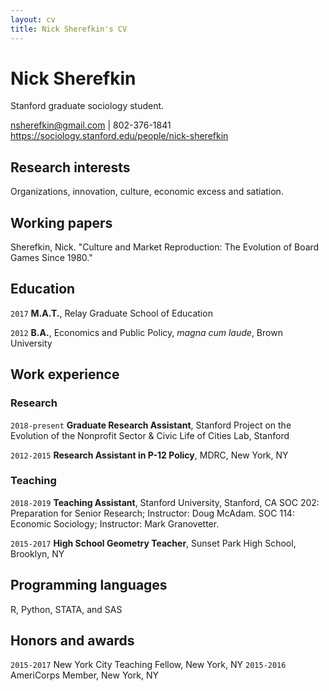 ```yaml
---
layout: cv
title: Nick Sherefkin's CV
---
```

# Nick Sherefkin
Stanford graduate sociology student.

<div id="webaddress">
<a href="nsherefkin@gmail.com">nsherefkin@gmail.com</a> | 802-376-1841
</div>
<a href="https://sociology.stanford.edu/people/nick-sherefkin">https://sociology.stanford.edu/people/nick-sherefkin</a>


## Research interests

Organizations, innovation, culture, economic excess and satiation.


## Working papers <!--- Publications and working papers --->

Sherefkin, Nick. "Culture and Market Reproduction: The Evolution of Board Games Since 1980."


## Education

`2017`
__M.A.T.__, Relay Graduate School of Education

`2012`
__B.A.__, Economics and Public Policy, *magna cum laude*, Brown University 


## Work experience

### Research
`2018-present`
__Graduate Research Assistant__, Stanford Project on the Evolution of the Nonprofit Sector & Civic Life of Cities Lab, Stanford 

`2012-2015`
__Research Assistant in P-12 Policy__, MDRC, New York, NY

### Teaching
`2018-2019`
__Teaching Assistant__, Stanford University, Stanford, CA
SOC 202: Preparation for Senior Research; Instructor: Doug McAdam.
SOC 114: Economic Sociology; Instructor: Mark Granovetter.

`2015-2017`
__High School Geometry Teacher__, Sunset Park High School, Brooklyn, NY


## Programming languages

R, Python, STATA, and SAS


## Honors and awards

`2015-2017`
New York City Teaching Fellow, New York, NY
`2015-2016`
AmeriCorps Member, New York, NY

<!-- ### Footer Last updated: March 2019 -->


